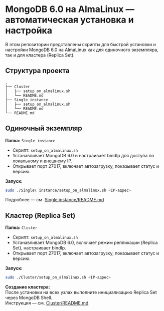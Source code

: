 # MongoDB 6.0 на AlmaLinux — автоматическая установка и настройка

В этом репозитории представлены скрипты для быстрой установки и настройки MongoDB 6.0 на AlmaLinux как для одиночного экземпляра, так и для кластера (Replica Set).

## Структура проекта

```
.
├── Cluster
│   ├── setup_on_almalinux.sh
│   └── README.md
├── Single instance
│   ├── setup_on_almalinux.sh
│   └── README.md
└── README.md
```

## Одиночный экземпляр

**Папка:** `Single instance`

- Скрипт: `setup_on_almalinux.sh`
- Устанавливает MongoDB 6.0 и настраивает bindIp для доступа по локальному и внешнему IP.
- Открывает порт 27017, включает автозагрузку, показывает статус и версию.

**Запуск:**
```bash
sudo ./Single\ instance/setup_on_almalinux.sh <IP-адрес>
```

Подробнее — см. [Single instance/README.md](./Single%20instance/README.md)

## Кластер (Replica Set)

**Папка:** `Cluster`

- Скрипт: `setup_on_almalinux.sh`
- Устанавливает MongoDB 6.0, включает режим репликации (Replica Set), настраивает bindIp.
- Открывает порт 27017, включает автозагрузку, показывает статус и версию.

**Запуск:**
```bash
sudo ./Cluster/setup_on_almalinux.sh <IP-адрес>
```

**Создание кластера:**  
После установки на всех узлах выполните инициализацию Replica Set через MongoDB Shell.  
Инструкция — см. [Cluster/README.md](./Cluster/README.md)
